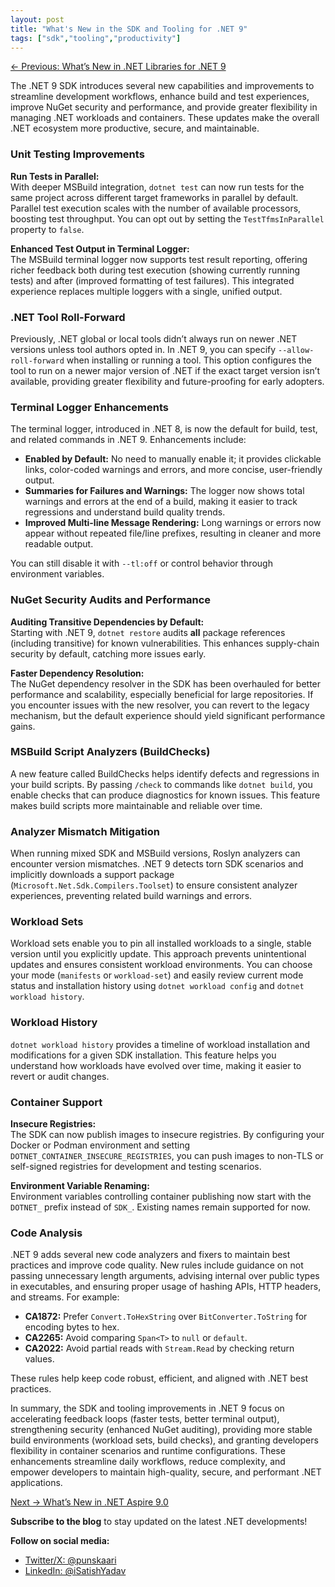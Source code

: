 ```yaml
---
layout: post
title: "What's New in the SDK and Tooling for .NET 9"
tags: ["sdk","tooling","productivity"]
---
```


[← Previous: What’s New in .NET Libraries for .NET 9](8-whats-new-in-dotnet-libraries-for-dotnet-9.md)

The .NET 9 SDK introduces several new capabilities and improvements to streamline development workflows, enhance build and test experiences, improve NuGet security and performance, and provide greater flexibility in managing .NET workloads and containers. These updates make the overall .NET ecosystem more productive, secure, and maintainable.

### Unit Testing Improvements

**Run Tests in Parallel:**  
With deeper MSBuild integration, `dotnet test` can now run tests for the same project across different target frameworks in parallel by default. Parallel test execution scales with the number of available processors, boosting test throughput. You can opt out by setting the `TestTfmsInParallel` property to `false`.

**Enhanced Test Output in Terminal Logger:**  
The MSBuild terminal logger now supports test result reporting, offering richer feedback both during test execution (showing currently running tests) and after (improved formatting of test failures). This integrated experience replaces multiple loggers with a single, unified output.

### .NET Tool Roll-Forward

Previously, .NET global or local tools didn’t always run on newer .NET versions unless tool authors opted in. In .NET 9, you can specify `--allow-roll-forward` when installing or running a tool. This option configures the tool to run on a newer major version of .NET if the exact target version isn’t available, providing greater flexibility and future-proofing for early adopters.

### Terminal Logger Enhancements

The terminal logger, introduced in .NET 8, is now the default for build, test, and related commands in .NET 9. Enhancements include:

- **Enabled by Default:** No need to manually enable it; it provides clickable links, color-coded warnings and errors, and more concise, user-friendly output.
- **Summaries for Failures and Warnings:** The logger now shows total warnings and errors at the end of a build, making it easier to track regressions and understand build quality trends.
- **Improved Multi-line Message Rendering:** Long warnings or errors now appear without repeated file/line prefixes, resulting in cleaner and more readable output.

You can still disable it with `--tl:off` or control behavior through environment variables.

### NuGet Security Audits and Performance

**Auditing Transitive Dependencies by Default:**  
Starting with .NET 9, `dotnet restore` audits **all** package references (including transitive) for known vulnerabilities. This enhances supply-chain security by default, catching more issues early.

**Faster Dependency Resolution:**  
The NuGet dependency resolver in the SDK has been overhauled for better performance and scalability, especially beneficial for large repositories. If you encounter issues with the new resolver, you can revert to the legacy mechanism, but the default experience should yield significant performance gains.

### MSBuild Script Analyzers (BuildChecks)

A new feature called BuildChecks helps identify defects and regressions in your build scripts. By passing `/check` to commands like `dotnet build`, you enable checks that can produce diagnostics for known issues. This feature makes build scripts more maintainable and reliable over time.

### Analyzer Mismatch Mitigation

When running mixed SDK and MSBuild versions, Roslyn analyzers can encounter version mismatches. .NET 9 detects torn SDK scenarios and implicitly downloads a support package (`Microsoft.Net.Sdk.Compilers.Toolset`) to ensure consistent analyzer experiences, preventing related build warnings and errors.

### Workload Sets

Workload sets enable you to pin all installed workloads to a single, stable version until you explicitly update. This approach prevents unintentional updates and ensures consistent workload environments. You can choose your mode (`manifests` or `workload-set`) and easily review current mode status and installation history using `dotnet workload config` and `dotnet workload history`.

### Workload History

`dotnet workload history` provides a timeline of workload installation and modifications for a given SDK installation. This feature helps you understand how workloads have evolved over time, making it easier to revert or audit changes.

### Container Support

**Insecure Registries:**  
The SDK can now publish images to insecure registries. By configuring your Docker or Podman environment and setting `DOTNET_CONTAINER_INSECURE_REGISTRIES`, you can push images to non-TLS or self-signed registries for development and testing scenarios.

**Environment Variable Renaming:**  
Environment variables controlling container publishing now start with the `DOTNET_` prefix instead of `SDK_`. Existing names remain supported for now.

### Code Analysis

.NET 9 adds several new code analyzers and fixers to maintain best practices and improve code quality. New rules include guidance on not passing unnecessary length arguments, advising internal over public types in executables, and ensuring proper usage of hashing APIs, HTTP headers, and streams. For example:

- **CA1872:** Prefer `Convert.ToHexString` over `BitConverter.ToString` for encoding bytes to hex.
- **CA2265:** Avoid comparing `Span<T>` to `null` or `default`.
- **CA2022:** Avoid partial reads with `Stream.Read` by checking return values.

These rules help keep code robust, efficient, and aligned with .NET best practices.

In summary, the SDK and tooling improvements in .NET 9 focus on accelerating feedback loops (faster tests, better terminal output), strengthening security (enhanced NuGet auditing), providing more stable build environments (workload sets, build checks), and granting developers flexibility in container scenarios and runtime configurations. These enhancements streamline daily workflows, reduce complexity, and empower developers to maintain high-quality, secure, and performant .NET applications.

[Next → What’s New in .NET Aspire 9.0](10-whats-new-in-dotnet-aspire-9-0.md)

**Subscribe to the blog** to stay updated on the latest .NET developments!

**Follow on social media:**

- [Twitter/X: @punskaari](https://twitter.com/punskaari)
- [LinkedIn: @iSatishYadav](https://www.linkedin.com/in/iSatishYadav)